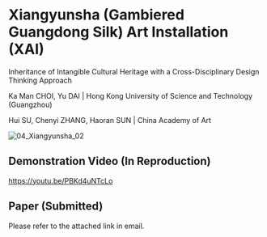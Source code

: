 # Xiangyunsha (Gambiered Guangdong Silk) Art Installation (XAI)
Inheritance of Intangible Cultural Heritage with a Cross-Disciplinary Design Thinking Approach

Ka Man CHOI, Yu DAI | Hong Kong University of Science and Technology (Guangzhou)

Hui SU, Chenyi ZHANG, Haoran SUN | China Academy of Art

![04_Xiangyunsha_02](https://github.com/janetckm/XAI/assets/16043579/1c86edcf-b987-42d8-a17a-e21d3ffb1c20)


## Demonstration Video (In Reproduction)
https://youtu.be/PBKd4uNTcLo

## Paper (Submitted)
Please refer to the attached link in email.
